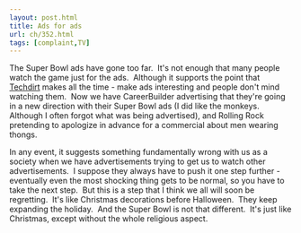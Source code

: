 ```yaml
---
layout: post.html
title: Ads for ads
url: ch/352.html
tags: [complaint,TV]
---
```

The Super Bowl ads have gone too far.  It's not enough that many people watch the game just for the ads.  Although it supports the point that [Techdirt](http://www.techdirt.com) makes all the time - make ads interesting and people don't mind watching them.  Now we have CareerBuilder advertising that they're going in a new direction with their Super Bowl ads (I did like the monkeys.  Although I often forgot what was being advertised), and Rolling Rock pretending to apologize in advance for a commercial about men wearing thongs.

In any event, it suggests something fundamentally wrong with us as a society when we have advertisements trying to get us to watch other advertisements.  I suppose they always have to push it one step further - eventually even the most shocking thing gets to be normal, so you have to take the next step.  But this is a step that I think we all will soon be regretting.  It's like Christmas decorations before Halloween.  They keep expanding the holiday.  And the Super Bowl is not that different.  It's just like Christmas, except without the whole religious aspect.
